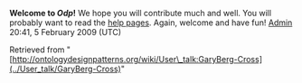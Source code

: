 __Welcome to _Odp_!__ We hope you will contribute much and well. 
You will probably want to read the [help pages](http://ontologydesignpatterns.org/wiki/Help:Contents "Help:Contents"). Again, welcome and have fun! [Admin](http://ontologydesignpatterns.org/wiki/index.php?title=User:Admin&action=edit&redlink=1 "User:Admin (not yet written)") 20:41, 5 February 2009 (UTC)





Retrieved from "[http://ontologydesignpatterns.org/wiki/User\_talk:GaryBerg-Cross](../User_talk/GaryBerg-Cross)"